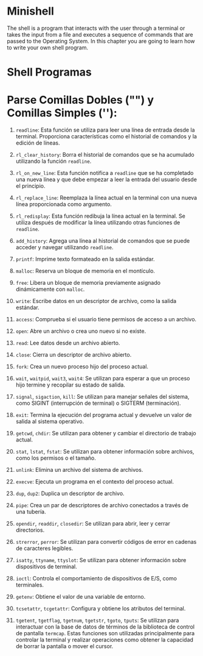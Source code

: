 # Minishell

The shell is a program that interacts with the user through a terminal or takes the input from a file and executes a sequence of commands that are passed to the Operating System. In this chapter you are going to learn how to write your own shell program.

# Shell Programas

# Parse Comillas Dobles ("") y Comillas Simples (''):

1. `readline`: Esta función se utiliza para leer una línea de entrada desde la terminal. Proporciona características como el historial de comandos y la edición de líneas.

2. `rl_clear_history`: Borra el historial de comandos que se ha acumulado utilizando la función `readline`.

3. `rl_on_new_line`: Esta función notifica a `readline` que se ha completado una nueva línea y que debe empezar a leer la entrada del usuario desde el principio.

4. `rl_replace_line`: Reemplaza la línea actual en la terminal con una nueva línea proporcionada como argumento.

5. `rl_redisplay`: Esta función redibuja la línea actual en la terminal. Se utiliza después de modificar la línea utilizando otras funciones de `readline`.

6. `add_history`: Agrega una línea al historial de comandos que se puede acceder y navegar utilizando `readline`.

7. `printf`: Imprime texto formateado en la salida estándar.

8. `malloc`: Reserva un bloque de memoria en el montículo.

9. `free`: Libera un bloque de memoria previamente asignado dinámicamente con `malloc`.

10. `write`: Escribe datos en un descriptor de archivo, como la salida estándar.

11. `access`: Comprueba si el usuario tiene permisos de acceso a un archivo.

12. `open`: Abre un archivo o crea uno nuevo si no existe.

13. `read`: Lee datos desde un archivo abierto.

14. `close`: Cierra un descriptor de archivo abierto.

15. `fork`: Crea un nuevo proceso hijo del proceso actual.

16. `wait`, `waitpid`, `wait3`, `wait4`: Se utilizan para esperar a que un proceso hijo termine y recopilar su estado de salida.

17. `signal`, `sigaction`, `kill`: Se utilizan para manejar señales del sistema, como SIGINT (interrupción de terminal) o SIGTERM (terminación).

18. `exit`: Termina la ejecución del programa actual y devuelve un valor de salida al sistema operativo.

19. `getcwd`, `chdir`: Se utilizan para obtener y cambiar el directorio de trabajo actual.

20. `stat`, `lstat`, `fstat`: Se utilizan para obtener información sobre archivos, como los permisos o el tamaño.

21. `unlink`: Elimina un archivo del sistema de archivos.

22. `execve`: Ejecuta un programa en el contexto del proceso actual.

23. `dup`, `dup2`: Duplica un descriptor de archivo.

24. `pipe`: Crea un par de descriptores de archivo conectados a través de una tubería.

25. `opendir`, `readdir`, `closedir`: Se utilizan para abrir, leer y cerrar directorios.

26. `strerror`, `perror`: Se utilizan para convertir códigos de error en cadenas de caracteres legibles.

27. `isatty`, `ttyname`, `ttyslot`: Se utilizan para obtener información sobre dispositivos de terminal.

28. `ioctl`: Controla el comportamiento de dispositivos de E/S, como terminales.

29. `getenv`: Obtiene el valor de una variable de entorno.

30. `tcsetattr`, `tcgetattr`: Configura y obtiene los atributos del terminal.

31. `tgetent`, `tgetflag`, `tgetnum`, `tgetstr`, `tgoto`, `tputs`: Se utilizan para interactuar con la base de datos de términos de la biblioteca de control de pantalla `termcap`. Estas funciones son utilizadas principalmente para controlar la terminal y realizar operaciones como obtener la capacidad de borrar la pantalla o mover el cursor.
